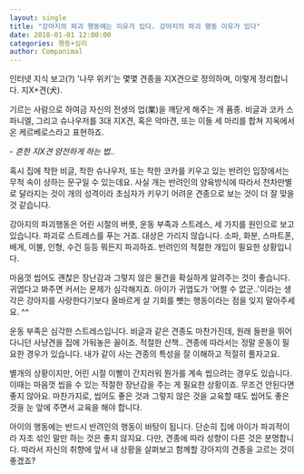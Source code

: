 ```yaml
---
layout: single
title: "강아지의 파괴 행동에는 이유가 있다. 강아지의 파괴 행동 이유가 있다"
date: 2018-01-01 12:00:00
categories: 행동+심리
author: Companimal
---
```


인터넷 지식 보고(?) '나무 위키'는 몇몇 견종을 지X견으로 정의하며, 이렇게 정리합니다. 지X+견(犬).

기르는 사람으로 하여금 자신의 전생의 업(業)을 깨닫게 해주는 개 품종. 비글과 코카 스파니엘, 그리고 슈나우저를 3대 지X견, 혹은 악마견, 또는 이들 세 마리를 합쳐 지옥에서온 케르베로스라고 표현하죠.

_- 흔한 지X견 얌전하게 하는 법.._

혹시 집에 착한 비글, 착한 슈나우저, 또는 착한 코카를 키우고 있는 반려인 입장에서는 무척 속이 상하는 문구일 수 있는데요. 사실 개는 반려인의 양육방식에 따라서 천차만별로 달라지는 것이 개의 성격이라 초심자가 키우기 어려운 견종으로 보는 것이 더 잘 맞을 것 같습니다.

강아지의 파괴행동은 어린 시절의 버릇, 운동 부족과 스트레스, 세 가지를 원인으로 보고 있습니다. 파괴로 스트레스를 푸는 거죠. 대상은 가리지 않습니다. 소파, 화분, 스마트폰, 배게, 이불, 인형, 수건 등등 뭐든지 파괴하죠. 반려인의 적절한 개입이 필요한 상황입니다.

마음껏 씹어도 괜찮은 장난감과 그렇지 않은 물건을 확실하게 알려주는 것이 좋습니다. 귀엽다고 봐주면 커서는 문제가 심각해지죠. 아이가 귀엽도가 '어쩔 수 없군..'이라는 생각은 강아지를 사랑한다기보다 올바르게 살 기회를 뺏는 행동이라는 점을 잊지 말아주세요. ^^

운동 부족은 심각한 스트레스입니다. 비글과 같은 견종도 마찬가진데, 원래 들판을 뛰어다니던 사냥견을 집에 가둬놓은 꼴이죠. 적절한 산책.. 견종에 따라서는 정말 운동이 필요한 경우가 있습니다. 내가 같이 사는 견종의 특성을 잘 이해하고 적절히 풀자고요.

별개의 상황이지만, 어린 시절 이빨이 간지러워 뭔가를 계속 씹으려는 경우도 있습니다. 이때는 마음껏 씹을 수 있는 적절한 장난감을 주는 게 필요한 상황이죠. 무조건 안된다면 좋지 않아요. 마찬가지로, 씹어도 좋은 것과 그렇지 않은 것을 교육할 때도 씹어도 좋은 것을 눈 앞에 주면서 교육을 해야 합니다.

아이의 행동에는 반드시 반려인의 행동이 바탕이 됩니다. 단순히 집에 아이가 파괴적이라 자조 섞인 말만 하는 것은 좋지 않지요. 다만, 견종에 따라 성향이 다른 것은 분명합니다. 따라서 자신의 취향에 앞서 내 상황을 살펴보고 함께할 강아지의 견종을 고르는 것이 좋겠죠?
